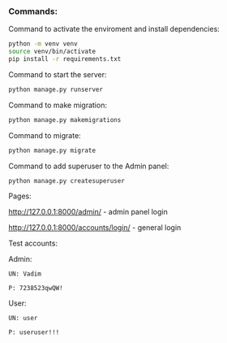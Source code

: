 ### Commands:

Command to activate the enviroment and install dependencies:
```bash
python -m venv venv
source venv/bin/activate
pip install -r requirements.txt
```

Command to start the server:
```bash
python manage.py runserver
```

Command to make migration:
```bash
python manage.py makemigrations
```

Command to migrate:
```bash
python manage.py migrate
```

Command to add superuser to the Admin panel:
```bash
python manage.py createsuperuser
```

Pages:

http://127.0.0.1:8000/admin/ - admin panel login

http://127.0.0.1:8000/accounts/login/ - general login


Test accounts:

  Admin:
  
    UN: Vadim
    
    P: 7238523qwQW!
    
  User:
  
    UN: user
    
    P: useruser!!!

